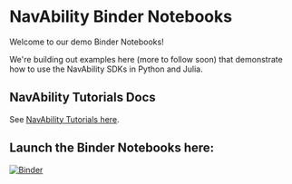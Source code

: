 # NavAbility Binder Notebooks

Welcome to our demo Binder Notebooks! 

We're building out examples here (more to follow soon) that demonstrate how to use the NavAbility SDKs in Python and Julia. 

## NavAbility Tutorials Docs

See [NavAbility Tutorials here](https://navability.github.io/NavAbilitySDK.py/nvatutorials.html).

## Launch the Binder Notebooks here: 

[![Binder](https://mybinder.org/badge_logo.svg)](https://mybinder.org/v2/gh/NavAbility/BinderNotebooks/HEAD)

